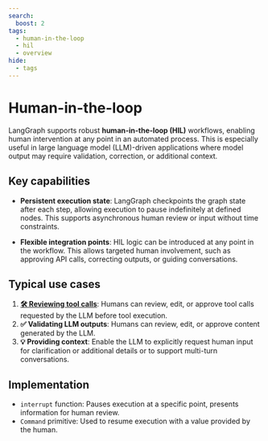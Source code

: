 ```yaml
---
search:
  boost: 2
tags:
  - human-in-the-loop
  - hil
  - overview
hide:
  - tags
---
```


# Human-in-the-loop

LangGraph supports robust **human-in-the-loop (HIL)** workflows, enabling human intervention at any point in an automated process. This is especially useful in large language model (LLM)-driven applications where model output may require validation, correction, or additional context.

## Key capabilities

* **Persistent execution state**: LangGraph checkpoints the graph state after each step, allowing execution to pause indefinitely at defined nodes. This supports asynchronous human review or input without time constraints.

* **Flexible integration points**: HIL logic can be introduced at any point in the workflow. This allows targeted human involvement, such as approving API calls, correcting outputs, or guiding conversations.

## Typical use cases

1. [**🛠️ Reviewing tool calls**](#review-tool-calls): Humans can review, edit, or approve tool calls requested by the LLM before tool execution.
2. **✅ Validating LLM outputs**: Humans can review, edit, or approve content generated by the LLM.
3. **💡 Providing context**: Enable the LLM to explicitly request human input for clarification or additional details or to support multi-turn conversations.

## Implementation

* `interrupt` function: Pauses execution at a specific point, presents information for human review.
* `Command` primitive: Used to resume execution with a value provided by the human.
